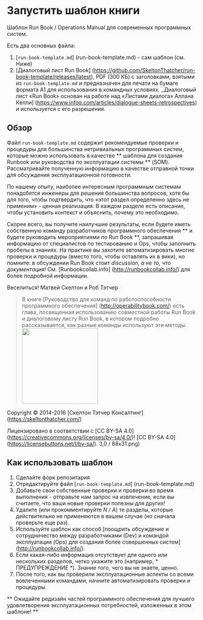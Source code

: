 # Запустить шаблон книги

Шаблон Run Book / Operations Manual для современных программных систем.

Есть два основных файла:

1. [`run-book-template.md`] (run-book-template.md) - сам шаблон (см. Ниже)
2. [Диалоговый лист Run Book] (https://github.com/SkeltonThatcher/run-book-template/releases/latest), PDF (300 КБ) с заголовками, взятыми из `run-book-template.md` и предназначен для печати на бумаге формата А1 для использования в командных условиях. _Диалоговый лист «Run Book» основан на работе над «Листами диалога» Аллана Келли] (https://www.infoq.com/articles/dialogue-sheets-retrospectives) и используется с его разрешения.

## Обзор

Файл `run-book-template.md` содержит рекомендуемые проверки и процедуры для большинства нетривиальных программных систем, которые можно использовать в качестве ** шаблона для создания Runbook или руководства по эксплуатации системы ** (SOM). Рассматривайте полученную информацию в качестве отправной точки для обсуждения эксплуатационной готовности.

По нашему опыту, наиболее интересным программным системам понадобятся инженеры для решения большинства вопросов, хотя бы для того, чтобы подтвердить, что «этот раздел определенно здесь не применим» - ценная реализация. В каждом разделе есть описание, чтобы установить контекст и объяснить, почему это необходимо.

Скорее всего, вы получите наилучшие результаты, если будете иметь собственную команду разработчиков программного обеспечения ** и будете руководить мероприятиями по Run Book **, запрашивая информацию от специалистов по тестированию и Ops, чтобы заполнить пробелы в знаниях. На практике вы захотите автоматизировать многие проверки и процедуры (вместо того, чтобы оставлять их в вики), но помните: в обсуждении Run Book стоит _discussion, а не то, что документация_! См. [Runbookcollab.info] (http://runbookcollab.info/) для более подробной информации.

Веселиться! Матвей Скелтон и Роб Тэтчер

> В книге [Руководство для команд по работоспособности программного обеспечения] (http://operabilitybook.com/) есть глава, посвященная использованию совместной работы Run Book и диалоговому листу Run Book, в котором подробно рассказывается, как разные команды используют эти методы.
> <br/>
> <img src = "Team-Guide-to-Software-Operability.png" width = "200" />

Copyright © 2014-2016 [Скелтон Тэтчер Консалтинг] (https://skeltonthatcher.com/)

Лицензировано в соответствии с [CC BY-SA 4.0] (https://creativecommons.org/licenses/by-sa/4.0/)! [CC BY-SA 4.0] (https://licensebuttons.net/l/by-sa/). 3,0 / 88x31.png)

## Как использовать шаблон

1. Сделайте форк репозитария
1. Отредактируйте файл [`run-book-template.md`] (run-book-template.md)
1. Добавьте свои собственные проверки и проверки во время выполнения - отправьте нам запрос на извлечение, если вы считаете, что ваши новые проверки полезны для других!
1. Удалите (или прокомментируйте _N / A_) те разделы, которые действительно не применяются в вашем случае (но сначала проверьте еще раз).
1. Используйте шаблон как способ [поощрить обсуждение и сотрудничество между разработчиками (Dev) и командой эксплуатации (Ops) для создания более совершенных систем] (http://runbookcollab.info/).
1. Если какая-либо информация отсутствует для одного или нескольких разделов, четко укажите это (например, * ПРЕДУПРЕЖДЕНИЕ *). Знание того, чего вы не знаете, ценно.
1. После того, как вы проверили эксплуатационные аспекты со всеми вовлеченными командами, начните автоматизировать проверки и процедуры.

** Ожидайте редизайн частей программного обеспечения для лучшего удовлетворения эксплуатационных потребностей, изложенных в этом шаблоне! **
